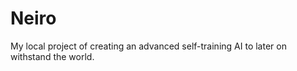 # Neiro

My local project of creating an advanced self-training AI to later on withstand the world.
